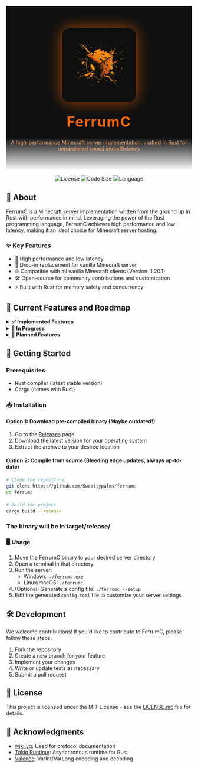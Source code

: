 <div align="center" style="background: linear-gradient(to bottom, #0d0f10 80%, rgba(13,15,16,0)); padding: 60px 0 40px; width: auto;">
    <div style="width: 200px; height: 200px; margin: 0 auto; position: relative;">
        <div style="position: absolute; top: 0; left: 0; right: 0; bottom: 0; background: #ff6600; filter: blur(20px) opacity(0.7); border-radius: 20px;"></div>
        <img src="icon.png" alt="FerrumC Icon" width="200" style="position: relative; border-radius: 20px;">
    </div>
    <h1 style="color: #ff6600; font-size: 38px; margin-top: 30px; letter-spacing: 2px;">FerrumC</h1>
    <p style="color: #ffa366; font-size: 14px; max-width: 600px; margin: 10px auto;">A high-performance Minecraft server implementation, crafted in Rust for unparalleled speed and efficiency</p>
</div>

<p align="center">
  <img src="https://img.shields.io/github/license/Sweattypalms/ferrumc" alt="License">
  <img src="https://img.shields.io/github/languages/code-size/Sweattypalms/ferrumc" alt="Code Size">
  <img src="https://img.shields.io/badge/language-Rust-orange" alt="Language">
</p>

## 📖 About

FerrumC is a Minecraft server implementation written from the ground up in Rust with performance in mind. Leveraging the power of the Rust programming language, FerrumC achieves high performance and low latency, making it an ideal choice for Minecraft server hosting.

### ✨ Key Features

- 🚀 High performance and low latency
- 🔄 Drop-in replacement for vanilla Minecraft server
- 🌐 Compatible with all vanilla Minecraft clients (Version: 1.20.1)
- 🛠 Open-source for community contributions and customization
- ⚡ Built with Rust for memory safety and concurrency

## 🎯 Current Features and Roadmap

<details>
<summary><b>✅ Implemented Features</b></summary>

- Basic server setup and configuration
- Server list ping
- Player connection and authentication
- Entity Component System
- Packet handling, serialization, and deserialization
- Great logging system
- Keep-alive system

</details>

<details>
<summary><b>🔨 In Progress</b></summary>

- NBT serialization and deserialization
- World stuff (chunks loading, saving, saving etc.)
- Database integration (embedded)

</details>

<details>
<summary><b>📅 Planned Features</b></summary>

- Chat system
- Advanced world generation
- Plugin support + API (Rust and Lua)
- Multi-world support
- Performance optimizations

</details>

## 🚀 Getting Started

### Prerequisites

- Rust compiler (latest stable version)
- Cargo (comes with Rust)

### 📥 Installation

#### Option 1: Download pre-compiled binary (Maybe outdated!)

1. Go to the [Releases](https://github.com/Sweattypalms/ferrumc/releases) page
2. Download the latest version for your operating system
3. Extract the archive to your desired location

#### Option 2: Compile from source (Bleeding edge updates, always up-to-date)

```bash
# Clone the repository
git clone https://github.com/Sweattypalms/ferrumc
cd ferrumc

# Build the project
cargo build --release
```
### The binary will be in target/release/


### 🖥️ Usage

1. Move the FerrumC binary to your desired server directory
2. Open a terminal in that directory
3. Run the server:
    - Windows: `./ferrumc.exe`
    - Linux/macOS: `./ferrumc`
4. (Optional) Generate a config file: `./ferrumc --setup`
5. Edit the generated `config.toml` file to customize your server settings

## 🛠️ Development

We welcome contributions! If you'd like to contribute to FerrumC, please follow these steps:

1. Fork the repository
2. Create a new branch for your feature
3. Implement your changes
4. Write or update tests as necessary
5. Submit a pull request


## 📜 License

This project is licensed under the MIT License - see the [LICENSE.md](LICENSE.md) file for details.


## 🙏 Acknowledgments

- [wiki.vg](https://wiki.vg): Used for protocol documentation
- [Tokio Runtime](https://github.com/tokio-rs/tokio): Asynchronous runtime for Rust
- [Valence](https://github.com/valence-rs/valence): VarInt/VarLong encoding and decoding